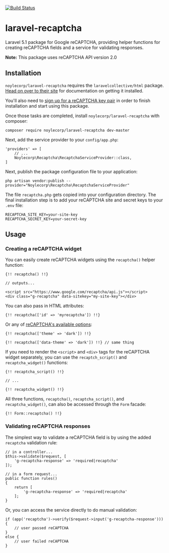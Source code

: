 [![Build Status](https://travis-ci.org/noylecorp/laravel-recaptcha.svg)](https://travis-ci.org/noylecorp/laravel-recaptcha)

# laravel-recaptcha

Laravel 5.1 package for Google reCAPTCHA, providing helper functions for creating reCAPTCHA fields and a service for validating responses.

**Note:** This package uses reCAPTCHA API version 2.0

## Installation

`noylecorp/laravel-recaptcha` requires the `laravelcollective/html` package. [Head on over to their site](http://laravelcollective.com/docs/5.1/html) for documentation on getting it installed.

You'll also need to [sign up for a reCAPTCHA key pair](https://www.google.com/recaptcha/admin) in order to finish installation and start using this package.

Once those tasks are completed, install `noylecorp/laravel-recaptcha` with composer:

    composer require noylecorp/laravel-recaptcha dev-master

Next, add the service provider to your `config/app.php`:

    'providers' => [
        // ...
        Noylecorp\Recaptcha\RecaptchaServiceProvider::class,
    ]

Next, publish the package configuration file to your application:

    php artisan vendor:publish --provider="Noylecorp\Recaptcha\RecaptchaServiceProvider"

The file `recaptcha.php` gets copied into your configuration directory. The final installation step is to add your reCAPTCHA site and secret keys to your `.env` file:

    RECAPTCHA_SITE_KEY=your-site-key
    RECAPTCHA_SECRET_KEY=your-secret-key

## Usage

### Creating a reCAPTCHA widget

You can easily create reCAPTCHA widgets using the `recaptcha()` helper function:

    {!! recaptcha() !!}

    // outputs...

    <script src="https://www.google.com/recaptcha/api.js"></script>
    <div class="g-recaptcha" data-sitekey="my-site-key"></div>

You can also pass in HTML attributes:

    {!! recaptcha(['id' => 'myrecaptcha']) !!}

Or any of [reCAPTCHA's available options](https://developers.google.com/recaptcha/docs/display#render_param):

    {!! recaptcha(['theme' => 'dark']) !!}

    {!! recaptcha(['data-theme' => 'dark']) !!} // same thing

If you need to render the `<script>` and `<div>` tags for the reCAPTCHA widget separately, you can use the `recaptch_script()` and `recaptcha_widget()` functions:

    {!! recaptcha_script() !!}

    // ...

    {!! recaptcha_widget() !!}

All three functions, `recaptcha()`, `recaptcha_script()`, and `recaptcha_widget()`, can also be accessed through the `Form` facade:

    {!! Form::recaptcha() !!}

### Validating reCAPTCHA responses

The simplest way to validate a reCAPTCHA field is by using the added `recaptcha` validation rule:

    // in a controller...
    $this->validate($request, [
        'g-recaptcha-response' => 'required|recaptcha'
    ]);

    // in a form request...
    public function rules()
    {
        return [
            'g-recaptcha-response' => 'required|recaptcha'
        ];
    }

Or, you can access the service directly to do manual validation:

    if (app('recaptcha')->verify($request->input('g-recaptcha-response'))) {
        // user passed reCAPTCHA
    }
    else {
        // user failed reCAPTCHA
    }
